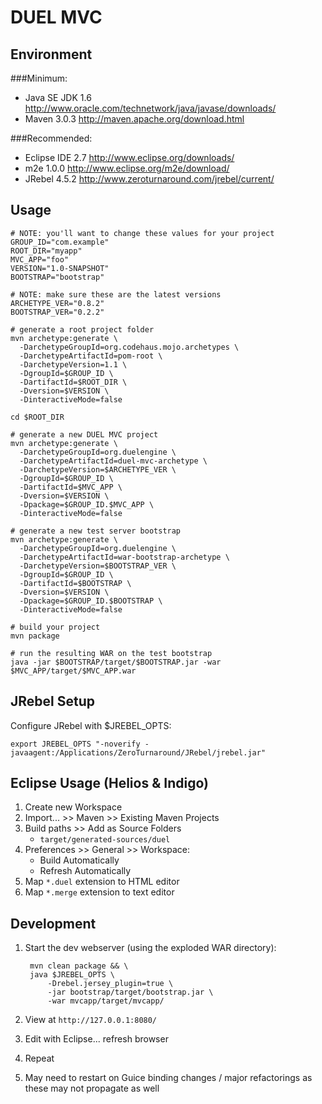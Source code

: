 DUEL MVC
========

Environment
-----------

###Minimum:

- Java SE JDK 1.6
	http://www.oracle.com/technetwork/java/javase/downloads/
- Maven 3.0.3
	http://maven.apache.org/download.html

###Recommended:

- Eclipse IDE 2.7
	http://www.eclipse.org/downloads/
- m2e 1.0.0
	http://www.eclipse.org/m2e/download/
- JRebel 4.5.2
	http://www.zeroturnaround.com/jrebel/current/

Usage
-----
	# NOTE: you'll want to change these values for your project
	GROUP_ID="com.example"
	ROOT_DIR="myapp"
	MVC_APP="foo"
	VERSION="1.0-SNAPSHOT"
	BOOTSTRAP="bootstrap"
	
	# NOTE: make sure these are the latest versions
	ARCHETYPE_VER="0.8.2"
	BOOTSTRAP_VER="0.2.2"
	
	# generate a root project folder
	mvn archetype:generate \
	  -DarchetypeGroupId=org.codehaus.mojo.archetypes \
	  -DarchetypeArtifactId=pom-root \
	  -DarchetypeVersion=1.1 \
	  -DgroupId=$GROUP_ID \
	  -DartifactId=$ROOT_DIR \
	  -Dversion=$VERSION \
	  -DinteractiveMode=false
	
	cd $ROOT_DIR
	
	# generate a new DUEL MVC project
	mvn archetype:generate \
	  -DarchetypeGroupId=org.duelengine \
	  -DarchetypeArtifactId=duel-mvc-archetype \
	  -DarchetypeVersion=$ARCHETYPE_VER \
	  -DgroupId=$GROUP_ID \
	  -DartifactId=$MVC_APP \
	  -Dversion=$VERSION \
	  -Dpackage=$GROUP_ID.$MVC_APP \
	  -DinteractiveMode=false
	
	# generate a new test server bootstrap
	mvn archetype:generate \
	  -DarchetypeGroupId=org.duelengine \
	  -DarchetypeArtifactId=war-bootstrap-archetype \
	  -DarchetypeVersion=$BOOTSTRAP_VER \
	  -DgroupId=$GROUP_ID \
	  -DartifactId=$BOOTSTRAP \
	  -Dversion=$VERSION \
	  -Dpackage=$GROUP_ID.$BOOTSTRAP \
	  -DinteractiveMode=false
	
	# build your project
	mvn package
	
	# run the resulting WAR on the test bootstrap
	java -jar $BOOTSTRAP/target/$BOOTSTRAP.jar -war $MVC_APP/target/$MVC_APP.war

JRebel Setup
------------

Configure JRebel with $JREBEL_OPTS:

	export JREBEL_OPTS "-noverify -javaagent:/Applications/ZeroTurnaround/JRebel/jrebel.jar"

Eclipse Usage (Helios & Indigo)
-------------------------------

1. Create new Workspace
2. Import... >> Maven >> Existing Maven Projects
3. Build paths >> Add as Source Folders
	- `target/generated-sources/duel`
4. Preferences >> General >> Workspace:
	- Build Automatically
	- Refresh Automatically
5. Map `*.duel` extension to HTML editor
6. Map `*.merge` extension to text editor

Development
-----------

1. Start the dev webserver (using the exploded WAR directory):

		mvn clean package && \
		java $JREBEL_OPTS \
			-Drebel.jersey_plugin=true \
			-jar bootstrap/target/bootstrap.jar \
			-war mvcapp/target/mvcapp/

2. View at `http://127.0.0.1:8080/`
3. Edit with Eclipse... refresh browser
4. Repeat
5. May need to restart on Guice binding changes / major refactorings as these may not propagate as well
